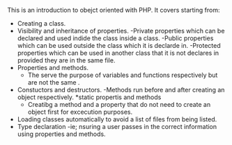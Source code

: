 This is an introduction to obejct oriented with PHP. It covers starting from:
   * Creating a class.
   * Visibility and inheritance of properties.
       -Private properties which can be declared and used indide the class inside a class.
       -Public properties which can be used outside the class which it is declarde in.
       -Protected properties which can be used in another class that it is not declares in provided they are in the same file.
   * Properties and methods.
      - The serve the purpose of variables and functions respectively but are not the same .
  * Constuctors and destructors.
      -Methods run before and after creating an object respectively.
  *static propertis and methods
     - Creatibg a method and a property that do not need to create an object first for excecution purposes.
  * Loading classes automatically to avoid a list of files from being listed.
  * Type declaration
     -ie;
          nsuring a user passes in the correct information using properties and methods.
                 
